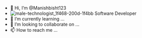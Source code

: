- 👋 Hi, I’m @Manishbisht123
-  ![male-technologist_1f468-200d-1f4bb](https://user-images.githubusercontent.com/86454495/181682759-7fd92014-b226-434b-b433-3e1e325c4948.png)
Software Developer
- 🌱 I’m currently learning ...
- 💞️ I’m looking to collaborate on ...
- 📫 How to reach me ...

<!---
Manishbisht123/Manishbisht123 is a ✨ special ✨ repository because its `README.md` (this file) appears on your GitHub profile.
You can click the Preview link to take a look at your changes.
--->
